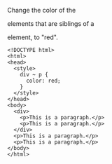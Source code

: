 Change the color of the <p> elements that are siblings of a <div> element, to "red".

    <!DOCTYPE html>
    <html>
    <head>
      <style>
        div ~ p {
          color: red;
        }
      </style>
    </head>
    <body>
      <div>
        <p>This is a paragraph.</p>
        <p>This is a paragraph.</p>
      </div>
      <p>This is a paragraph.</p>
      <p>This is a paragraph.</p>
    </body>
    </html>
